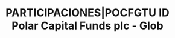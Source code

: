---
layout: asset
title: PARTICIPACIONES|POCFGTU ID Polar Capital Funds plc - Glob
isin: IE00BZ4D7648
---